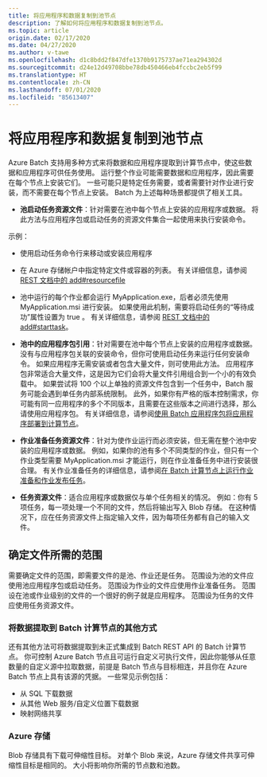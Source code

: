 ```yaml
---
title: 将应用程序和数据复制到池节点
description: 了解如何将应用程序和数据复制到池节点。
ms.topic: article
origin.date: 02/17/2020
ms.date: 04/27/2020
ms.author: v-tawe
ms.openlocfilehash: d1c8bdd2f847dfe1370b9175737ae71ea294302d
ms.sourcegitcommit: d24e12d49708bbe78db450466eb4fccbc2eb5f99
ms.translationtype: HT
ms.contentlocale: zh-CN
ms.lasthandoff: 07/01/2020
ms.locfileid: "85613407"
---
```

# <a name="copy-applications-and-data-to-pool-nodes"></a>将应用程序和数据复制到池节点

Azure Batch 支持用多种方式来将数据和应用程序提取到计算节点中，使这些数据和应用程序可供任务使用。 运行整个作业可能需要数据和应用程序，因此需要在每个节点上安装它们。 一些可能只是特定任务需要，或者需要针对作业进行安装，而不需要在每个节点上安装。 Batch 为上述每种场景都提供了相关工具。

- **池启动任务资源文件**：针对需要在池中每个节点上安装的应用程序或数据。 将此方法与应用程序包或启动任务的资源文件集合一起使用来执行安装命令。  

示例： 
- 使用启动任务命令行来移动或安装应用程序

- 在 Azure 存储帐户中指定特定文件或容器的列表。 有关详细信息，请参阅 [REST 文档中的 add#resourcefile](https://docs.microsoft.com/rest/api/batchservice/pool/add#resourcefile)

- 池中运行的每个作业都会运行 MyApplication.exe，后者必须先使用 MyApplication.msi 进行安装。 如果使用此机制，需要将启动任务的“等待成功”属性设置为 true 。 有关详细信息，请参阅 [REST 文档中的 add#starttask](https://docs.microsoft.com/rest/api/batchservice/pool/add#starttask)。

- **池中的应用程序包引用**：针对需要在池中每个节点上安装的应用程序或数据。 没有与应用程序包关联的安装命令，但你可使用启动任务来运行任何安装命令。 如果应用程序无需安装或者包含大量文件，则可使用此方法。 应用程序包非常适合大量文件，这是因为它们会将大量文件引用组合到一个小的有效负载中。 如果尝试将 100 个以上单独的资源文件包含到一个任务中，Batch 服务可能会遇到单任务内部系统限制。 此外，如果你有严格的版本控制需求，你可能有同一应用程序的多个不同版本，且需要在这些版本之间进行选择，那么请使用应用程序包。 有关详细信息，请参阅[使用 Batch 应用程序包将应用程序部署到计算节点](https://docs.azure.cn/batch/batch-application-packages)。

- **作业准备任务资源文件**：针对为使作业运行而必须安装，但无需在整个池中安装的应用程序或数据。 例如，如果你的池有多个不同类型的作业，但只有一个作业类型需要 MyApplication.msi 才能运行，则在作业准备任务中进行安装很合理。 有关作业准备任务的详细信息，请参阅[在 Batch 计算节点上运行作业准备和作业发布任务](https://docs.azure.cn/batch/batch-job-prep-release)。

- **任务资源文件**：适合应用程序或数据仅与单个任务相关的情况。 例如：你有 5 项任务，每一项处理一个不同的文件，然后将输出写入 Blob 存储。  在这种情况下，应在任务资源文件上指定输入文件，因为每项任务都有自己的输入文件。

## <a name="determine-the-scope-required-of-a-file"></a>确定文件所需的范围

需要确定文件的范围，即需要文件的是池、作业还是任务。 范围设为池的文件应使用池应用程序包或启动任务。 范围设为作业的文件应使用作业准备任务。 范围设在池或作业级别的文件的一个很好的例子就是应用程序。 范围设为任务的文件应使用任务资源文件。

### <a name="other-ways-to-get-data-onto-batch-compute-nodes"></a>将数据提取到 Batch 计算节点的其他方式

还有其他方法可将数据提取到未正式集成到 Batch REST API 的 Batch 计算节点。 你可控制 Azure Batch 节点且可运行自定义可执行文件，因此你能够从任意数量的自定义源中拉取数据，前提是 Batch 节点与目标相连，并且你在 Azure Batch 节点上具有该源的凭据。 一些常见示例包括：

- 从 SQL 下载数据
- 从其他 Web 服务/自定义位置下载数据
- 映射网络共享

### <a name="azure-storage"></a>Azure 存储

Blob 存储具有下载可伸缩性目标。 对单个 Blob 来说，Azure 存储文件共享可伸缩性目标是相同的。 大小将影响你所需的节点数和池数。


